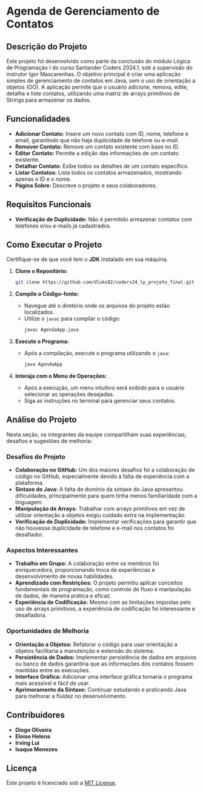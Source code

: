 # **Agenda de Gerenciamento de Contatos**

## **Descrição do Projeto**

Este projeto foi desenvolvido como parte da conclusão do módulo Lógica de Programação I do curso Santander Coders 2024.1, sob a supervisão do instrutor Igor Mascarenhas. O objetivo principal é criar uma aplicação simples de gerenciamento de contatos em Java, sem o uso de orientação a objetos (OO). A aplicação permite que o usuário adicione, remova, edite, detalhe e liste contatos, utilizando uma matriz de arrays primitivos de Strings para armazenar os dados.

## **Funcionalidades**

- **Adicionar Contato:** Insere um novo contato com ID, nome, telefone e email, garantindo que não haja duplicidade de telefone ou e-mail.
- **Remover Contato:** Remove um contato existente com base no ID.
- **Editar Contato:** Permite a edição das informações de um contato existente.
- **Detalhar Contato:** Exibe todos os detalhes de um contato específico.
- **Listar Contatos:** Lista todos os contatos armazenados, mostrando apenas o ID e o nome.
- **Página Sobre:** Descreve o projeto e seus colaboradores.

## **Requisitos Funcionais**

- **Verificação de Duplicidade:** Não é permitido armazenar contatos com telefones e/ou e-mails já cadastrados.

## **Como Executar o Projeto**

Certifique-se de que você tem o **JDK** instalado em sua máquina.

1. **Clone o Repositório:**
   ```bash
   git clone https://github.com/dluks82/coders24_lp_projeto_final.git
   ```

2. **Compile o Código-fonte:**
   - Navegue até o diretório onde os arquivos do projeto estão localizados.
   - Utilize o `javac` para compilar o código:
     ```bash
     javac AgendaApp.java
     ```

3. **Execute o Programa:**
   - Após a compilação, execute o programa utilizando o `java`:
     ```bash
     java AgendaApp
     ```

4. **Interaja com o Menu de Operações:**
   - Após a execução, um menu intuitivo será exibido para o usuário selecionar as operações desejadas.
   - Siga as instruções no terminal para gerenciar seus contatos.

## **Análise do Projeto**

Nesta seção, os integrantes da equipe compartilham suas experiências, desafios e sugestões de melhoria:

### **Desafios do Projeto**

- **Colaboração no GitHub:** Um dos maiores desafios foi a colaboração de código no GitHub, especialmente devido à falta de experiência com a plataforma.
- **Sintaxe do Java:** A falta de domínio da sintaxe do Java apresentou dificuldades, principalmente para quem tinha menos familiaridade com a linguagem.
- **Manipulação de Arrays:** Trabalhar com arrays primitivos em vez de utilizar orientação a objetos exigiu cuidado extra na implementação.
- **Verificação de Duplicidade:** Implementar verificações para garantir que não houvesse duplicidade de telefone e e-mail nos contatos foi desafiador.

### **Aspectos Interessantes**

- **Trabalho em Grupo:** A colaboração entre os membros foi enriquecedora, proporcionando troca de experiências e desenvolvimento de novas habilidades.
- **Aprendizado com Restrições:** O projeto permitiu aplicar conceitos fundamentais de programação, como controle de fluxo e manipulação de dados, de maneira prática e eficaz.
- **Experiência de Codificação:** Mesmo com as limitações impostas pelo uso de arrays primitivos, a experiência de codificação foi interessante e desafiadora.

### **Oportunidades de Melhoria**

- **Orientação a Objetos:** Refatorar o código para usar orientação a objetos facilitaria a manutenção e extensão do sistema.
- **Persistência de Dados:** Implementar persistência de dados em arquivos ou banco de dados garantiria que as informações dos contatos fossem mantidas entre as execuções.
- **Interface Gráfica:** Adicionar uma interface gráfica tornaria o programa mais acessível e fácil de usar.
- **Aprimoramento da Sintaxe:** Continuar estudando e praticando Java para melhorar a fluidez no desenvolvimento.

## **Contribuidores**

- **Diogo Oliveira**
- **Eloise Helena**
- **Irving Lui**
- **Isaque Menezes**

## **Licença**

Este projeto é licenciado sob a [MIT License](LICENSE).
